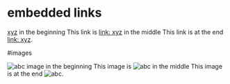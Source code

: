 # embedded links

[xyz](123) in the beginning
This link is [link: xyz](123) in the middle
This link is at the end [link: xyz](123).

#images

![abc](123) image in the beginning
This image is ![abc](123) in the middle
This image is at the end ![abc](123).
